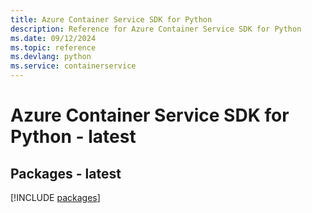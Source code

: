 ```yaml
---
title: Azure Container Service SDK for Python
description: Reference for Azure Container Service SDK for Python
ms.date: 09/12/2024
ms.topic: reference
ms.devlang: python
ms.service: containerservice
---
```

# Azure Container Service SDK for Python - latest
## Packages - latest
[!INCLUDE [packages](container-service-index.md)]